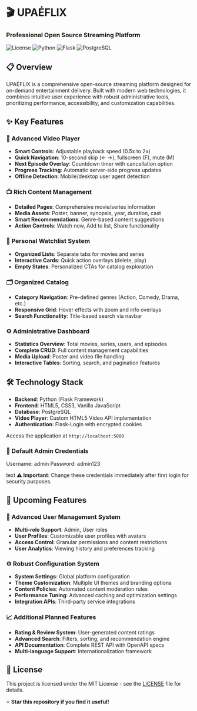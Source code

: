 # 🎬 UPAÉFLIX
### Professional Open Source Streaming Platform

![License](https://img.shields.io/badge/license-MIT-blue.svg)
![Python](https://img.shields.io/badge/python-3.8+-blue.svg)
![Flask](https://img.shields.io/badge/flask-3.0+-green.svg)
![PostgreSQL](https://img.shields.io/badge/postgresql-13+-blue.svg)

## 📋 Overview

UPAÉFLIX is a comprehensive open-source streaming platform designed for on-demand entertainment delivery. Built with modern web technologies, it combines intuitive user experience with robust administrative tools, prioritizing performance, accessibility, and customization capabilities.

## ✨ Key Features

### 🎥 Advanced Video Player
- **Smart Controls**: Adjustable playback speed (0.5x to 2x)
- **Quick Navigation**: 10-second skip (← →), fullscreen (F), mute (M)
- **Next Episode Overlay**: Countdown timer with cancellation option
- **Progress Tracking**: Automatic server-side progress updates
- **Offline Detection**: Mobile/desktop user agent detection

### 📺 Rich Content Management
- **Detailed Pages**: Comprehensive movie/series information
- **Media Assets**: Poster, banner, synopsis, year, duration, cast
- **Smart Recommendations**: Genre-based content suggestions
- **Action Controls**: Watch now, Add to list, Share functionality

### 📝 Personal Watchlist System
- **Organized Lists**: Separate tabs for movies and series
- **Interactive Cards**: Quick action overlays (delete, play)
- **Empty States**: Personalized CTAs for catalog exploration

### 🗂️ Organized Catalog
- **Category Navigation**: Pre-defined genres (Action, Comedy, Drama, etc.)
- **Responsive Grid**: Hover effects with zoom and info overlays
- **Search Functionality**: Title-based search via navbar

### ⚙️ Administrative Dashboard
- **Statistics Overview**: Total movies, series, users, and episodes
- **Complete CRUD**: Full content management capabilities
- **Media Upload**: Poster and video file handling
- **Interactive Tables**: Sorting, search, and pagination features

## 🛠️ Technology Stack

- **Backend**: Python (Flask Framework)
- **Frontend**: HTML5, CSS3, Vanilla JavaScript
- **Database**: PostgreSQL
- **Video Player**: Custom HTML5 Video API implementation
- **Authentication**: Flask-Login with encrypted cookies

Access the application at `http://localhost:5000`

### 🔐 Default Admin Credentials
Username: admin
Password: admin123

text
**⚠️ Important**: Change these credentials immediately after first login for security purposes.

## 🔮 Upcoming Features

### 👥 Advanced User Management System
- **Multi-role Support**: Admin, User roles
- **User Profiles**: Customizable user profiles with avatars
- **Access Control**: Granular permissions and content restrictions
- **User Analytics**: Viewing history and preferences tracking

### ⚙️ Robust Configuration System
- **System Settings**: Global platform configuration
- **Theme Customization**: Multiple UI themes and branding options
- **Content Policies**: Automated content moderation rules
- **Performance Tuning**: Advanced caching and optimization settings
- **Integration APIs**: Third-party service integrations

### 📈 Additional Planned Features
- **Rating & Review System**: User-generated content ratings
- **Advanced Search**: Filters, sorting, and recommendation engine
- **API Documentation**: Complete REST API with OpenAPI specs
- **Multi-language Support**: Internationalization framework

## 📄 License

This project is licensed under the MIT License - see the [LICENSE](LICENSE) file for details.


⭐ **Star this repository if you find it useful!**

